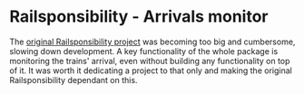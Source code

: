 Railsponsibility - Arrivals monitor
===================================

The [original Railsponsibility project](https://github.com/Digital-Contraptions-Imaginarium/railsponsibility) was becoming too big and cumbersome, slowing down development. A key functionality of the whole package is monitoring the trains' arrival, even without building any functionality on top of it. It was worth it dedicating a project to that only and making the original Railsponsibility dependant on this.